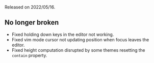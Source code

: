 Released on 2022/05/16.


## No longer broken

- Fixed holding down keys in the editor not working.
- Fixed vim mode cursor not updating position when focus leaves the editor.
- Fixed height computation disrupted by some themes resetting the `contain` property.
